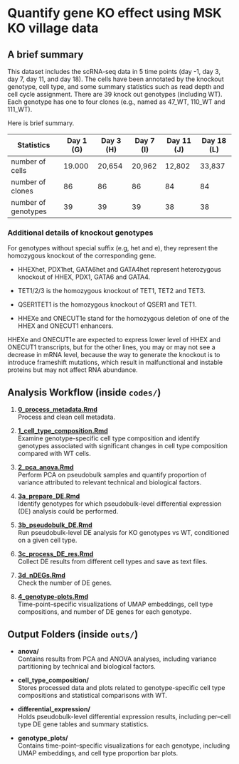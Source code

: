 # Quantify gene KO effect using MSK KO village data

## A brief summary

This dataset includes the scRNA-seq data in 5 time points (day -1, day 3, day 7, day 11, and day 18). The cells have been annotated by the knockout genotype, cell type, and some summary statistics such as read depth and cell cycle assignment. There are 39 knock out genotypes (including WT). Each genotype has one to four clones (e.g., named as 47_WT, 110_WT and 111_WT). 

Here is brief summary.

Statistics | Day 1 (G) | Day 3 (H)  | Day 7 (I) | Day 11 (J) | Day 18 (L)
--- | --- | --- | --- | --- | --- 
number of cells | 19.000 | 20,654 | 20,962 | 12,802 | 33,837
number of clones | 86 | 86 | 86 | 84 | 84
number of genotypes | 39 | 39 | 39 | 38 | 38

### Additional details of knockout genotypes

For genotypes without special suffix (e.g, het and e), they represent the homozygous knockout of the corresponding gene.

* HHEXhet, PDX1het, GATA6het and GATA4het represent heterozygous knockout of HHEX, PDX1, GATA6 and GATA4.

* TET1/2/3 is the homozygous knockout of TET1, TET2 and TET3.

* QSER1TET1 is the homozygous knockout of QSER1 and TET1.

* HHEXe and ONECUT1e stand for the homozygous deletion of one of the HHEX and ONECUT1 enhancers.

HHEXe and ONECUT1e are expected to express lower level of HHEX and ONECUT1 transcripts, but for the other lines, you may or may not see a decrease in mRNA level, because the way to generate the knockout is to introduce frameshift mutations, which result in malfunctional and instable proteins but may not affect RNA abundance.


## Analysis Workflow (inside `codes/`)

1. [**0_process_metadata.Rmd**](code/0_process_metadata.Rmd)  
   Process and clean cell metadata.

2. [**1_cell_type_composition.Rmd**](code/1_cell_type_composition.Rmd)  
   Examine genotype-specific cell type composition and identify genotypes associated with significant changes in cell type composition compared with WT cells.

3. [**2_pca_anova.Rmd**](code/2_pca_anova.Rmd)  
   Perform PCA on pseudobulk samples and quantify proportion of variance attributed to relevant technical and biological factors.

4. [**3a_prepare_DE.Rmd**](code/3a_prepare_DE.Rmd)  
   Identify genotypes for which pseudobulk-level differential expression (DE) analysis could be performed.

5. [**3b_pseudobulk_DE.Rmd**](code/3b_pseudobulk_DE.Rmd)  
   Run pseudobulk-level DE analysis for KO genotypes vs WT, conditioned on a given cell type.

6. [**3c_process_DE_res.Rmd**](code/3c_process_DE_res.Rmd)  
   Collect DE results from different cell types and save as text files.

7. [**3d_nDEGs.Rmd**](code/3d_nDEGs.Rmd)  
   Check the number of DE genes.

8. [**4_genotype-plots.Rmd**](code/4_genotype-plots.Rmd)  
   Time-point–specific visualizations of UMAP embeddings, cell type compositions, and number of DE genes for each genotype.


## Output Folders (inside `outs/`)

- **anova/**  
  Contains results from PCA and ANOVA analyses, including variance partitioning by technical and biological factors.

- **cell_type_composition/**  
  Stores processed data and plots related to genotype-specific cell type compositions and statistical comparisons with WT.

- **differential_expression/**  
  Holds pseudobulk-level differential expression results, including per–cell type DE gene tables and summary statistics.

- **genotype_plots/**  
  Contains time-point–specific visualizations for each genotype, including UMAP embeddings, and cell type proportion bar plots.
